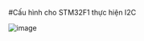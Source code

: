 #Cấu hình cho STM32F1 thực hiện I2C

![image](https://github.com/Mefuuuu/Embedded_Interview_T5/assets/133778142/e4624de1-6efb-4105-b701-cbdedc937746)
